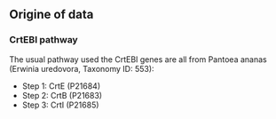 ## Origine of data

### CrtEBI pathway

The usual pathway used the CrtEBI genes are all from Pantoea ananas (Erwinia uredovora, Taxonomy ID: 553):
- Step 1: CrtE (P21684)
- Step 2: CrtB (P21683)
- Step 3: CrtI (P21685)